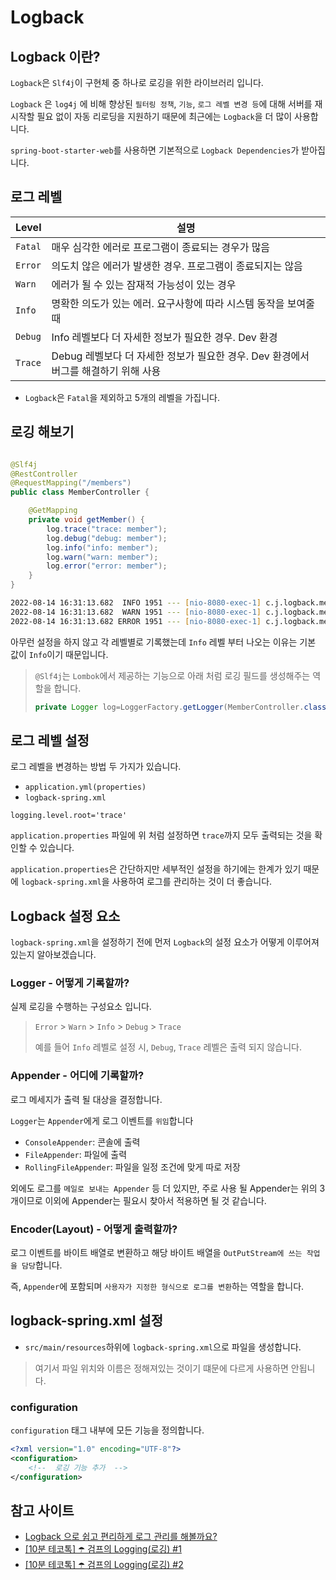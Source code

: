 # Logback

## Logback 이란?

`Logback`은 `Slf4j`이 구현체 중 하나로 로깅을 위한 라이브러리 입니다.

`Logback` 은 `log4j` 에 비해 향상된 `필터링 정책`, `기능`, `로그 레벨 변경 등`에 대해
서버를 재시작할 필요 없이 자동 리로딩을 지원하기 때문에 최근에는 `Logback`을 더 많이 사용합니다.

`spring-boot-starter-web`를 사용하면 기본적으로 `Logback Dependencies`가 받아집니다.

## 로그 레벨

| Level   | 설명                                                   |
|---------|------------------------------------------------------|
| `Fatal` | 매우 심각한 에러로 프로그램이 종료되는 경우가 많음                         |
| `Error` | 의도치 않은 에러가 발생한 경우. 프로그램이 종료되지는 않음                    |
| `Warn`  | 에러가 될 수 있는 잠재적 가능성이 있는 경우                            |
| `Info`  | 명확한 의도가 있는 에러. 요구사항에 따라 시스템 동작을 보여줄 때                |
| `Debug` | Info 레벨보다 더 자세한 정보가 필요한 경우. Dev 환경                   |
| `Trace` | Debug 레벨보다 더 자세한 정보가 필요한 경우. Dev 환경에서 버그를 해결하기 위해 사용 |

- `Logback`은 `Fatal`을 제외하고 5개의 레벨을 가집니다.

## 로깅 해보기

```java

@Slf4j
@RestController
@RequestMapping("/members")
public class MemberController {

	@GetMapping
	private void getMember() {
		log.trace("trace: member");
		log.debug("debug: member");
		log.info("info: member");
		log.warn("warn: member");
		log.error("error: member");
	}
}
```

```zsh
2022-08-14 16:31:13.682  INFO 1951 --- [nio-8080-exec-1] c.j.logback.member.MemberController      : info: member
2022-08-14 16:31:13.682  WARN 1951 --- [nio-8080-exec-1] c.j.logback.member.MemberController      : warn: member
2022-08-14 16:31:13.682 ERROR 1951 --- [nio-8080-exec-1] c.j.logback.member.MemberController      : error: member
```

아무런 설정을 하지 않고 각 레벨별로 기록했는데 `Info` 레벨 부터 나오는 이유는 기본 값이 `Info`이기 때문입니다.

> `@Slf4j`는 `Lombok`에서 제공하는 기능으로 아래 처럼 로깅 필드를 생성해주는 역할을 합니다.
>
> ```java
> private Logger log=LoggerFactory.getLogger(MemberController.class);
> ```

## 로그 레벨 설정

로그 레벨을 변경하는 방법 두 가지가 있습니다.

- `application.yml(properties)`
- `logback-spring.xml`

```properties
logging.level.root='trace'
```

`application.properties` 파일에 위 처럼 설정하면 `trace`까지 모두 출력되는 것을 확인할 수 있습니다.

`application.properties`은 간단하지만 세부적인 설정을 하기에는 한계가 있기 때문에
`logback-spring.xml`을 사용하여 로그를 관리하는 것이 더 좋습니다.

## Logback 설정 요소

`logback-spring.xml`을 설정하기 전에 먼저 `Logback`의 설정 요소가 어떻게 이루어져 있는지 알아보겠습니다.

### Logger - 어떻게 기록할까?

실제 로깅을 수행하는 구성요소 입니다.

> `Error` > `Warn` > `Info` > `Debug` > `Trace`
>
> 예를 들어 `Info` 레벨로 설정 시, `Debug`, `Trace` 레벨은 출력 되지 않습니다.

### Appender - 어디에 기록할까?

로그 메세지가 출력 될 대상을 결정합니다.

`Logger`는 `Appender`에게 로그 이벤트를 `위임`합니다

- `ConsoleAppender`: 콘솔에 출력
- `FileAppender`: 파일에 출력
- `RollingFileAppender`: 파일을 일정 조건에 맞게 따로 저장

외에도 로그를 `메일로 보내는 Appender` 등 더 있지만, 
주로 사용 될 Appender는 위의 3개이므로 이외에 Appender는 필요시 찾아서 적용하면 될 것 같습니다.

### Encoder(Layout) - 어떻게 출력할까?

로그 이벤트를 바이트 배열로 변환하고 해당 바이트 배열을 `OutPutStream에 쓰는 작업을 담당`합니다.

즉, `Appender`에 포함되며 `사용자가 지정한 형식으로 로그를 변환`하는 역할을 합니다.

## logback-spring.xml 설정

- `src/main/resources`하위에 `logback-spring.xml`으로 파일을 생성합니다.

> 여기서 파일 위치와 이름은 정해져있는 것이기 떄문에 다르게 사용하면 안됩니다.

### configuration

`configuration` 태그 내부에 모든 기능을 정의합니다.

```xml
<?xml version="1.0" encoding="UTF-8"?>
<configuration>
    <!--  로깅 기능 추가  -->
</configuration>
```

## 참고 사이트

- [Logback 으로 쉽고 편리하게 로그 관리를 해볼까요?](https://tecoble.techcourse.co.kr/post/2021-08-07-logback-tutorial/)
- [[10분 테코톡] ☂️ 검프의 Logging(로깅) #1](https://www.youtube.com/watch?v=1MD5xbwznlI)
- [[10분 테코톡] ☂️ 검프의 Logging(로깅) #2](https://www.youtube.com/watch?v=JqZzy7RyudI)